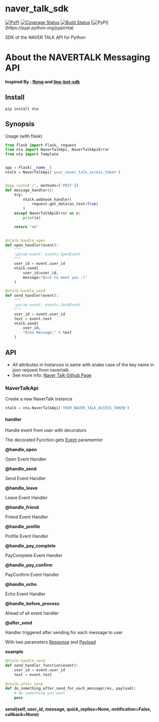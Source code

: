 # naver_talk_sdk
[![PyPI](https://img.shields.io/pypi/v/nta.svg?v=1&maxAge=3601)](https://pypi.python.org/pypi/nta)
[![Coverage Status](https://coveralls.io/repos/github/HwangWonYo/naver_talk_sdk/badge.svg?branch=master)](https://coveralls.io/github/HwangWonYo/naver_talk_sdk?branch=master)
[![Build Status](https://travis-ci.org/HwangWonYo/naver_talk_sdk.svg?branch=master)](https://travis-ci.org/HwangWonYo/naver_talk_sdk)
[![PyPI](https://img.shields.io/pypi/l/nta.svg?v=1&maxAge=2592000?)](https://pypi.python.org/pypi/nta)

SDK of the NAVER TALK API for Python

# About the NAVERTALK Messaging API

__Inspired By : [fbmq](https://github.com/conbus/fbmq) and [line-bot-sdk](https://github.com/line/line-bot-sdk-python)__

## Install
```
pip install nta
```

## Synopsis
Usage (with flask)
```python
from flask import Flask, request
from nta import NaverTalkApi, NaverTalkApiError
from nta import Template


app = Flask(__name__)
ntalk = NaverTalkApi('your_naver_talk_access_token')


@app.route('/', methods=['POST'])
def message_handler():
    try:
        ntalk.webhook_handler(
            request.get_data(as_text=True)
        )
    except NaverTalkApiError as e:
        print(e)

    return "ok"
    

@ntalk.handle_open
def open_handler(event):
    """
    :param event: events.OpenEvent
    """
    user_id = event.user_id
    ntalk.send(
        user_id=user_id,
        message="Nice to meet you :)"
    )

@ntalk.handle_send
def send_handler(event):
    """
    :param event: events.SendEvent
    """
    user_id = event.user_id
    text = event.text
    ntalk.send(
        user_id,
        "Echo Message:" % text
    )

```

## API

* All attributes in Instances is same with snake case of the key name in json request from navertalk.
* See more info: [Naver Talk Github Page](https://github.com/navertalk/chatbot-api)

### NaverTalkApi
Create a new NaverTalk instance
```python
ntalk = nta.NaverTalkApi('YOUR_NAVER_TALK_ACCESS_TOKEN')
``` 

#### handler

Handle event from user with decorators

The decorated Function gets [Event](##event) paramemter

__@handle_open__

Open Event Handler

__@handle_send__

Send Event Handler

__@handle_leave__

Leave Event Handler

__@handle_friend__

Friend Event Handler

__@handle_profile__

Profile Event Handler

__@handle_pay_complete__

PayComplete Event Handler

__@handle_pay_confirm__

PayConfirm Event Handler

__@handle_echo__

Echo Event Handler

__@handle_before_process__

Ahead of all event handler

__@after_send__

Handler triggered after sending for each message to user

With two parameters [Response](###Response) and [Payload](###Payload) 

__example__
```python
@ntalk.handle_send
def send_handler_function(event):
    user_id = event.user_id
    text = event.text
    
@ntalk.after_send
def do_something_after_send_for_each_message(res, payload):
    # do something you want
    pass
```



#### 
__send(self, user_id, message, quick_replies=None, notification=False, callback=None)__

 


